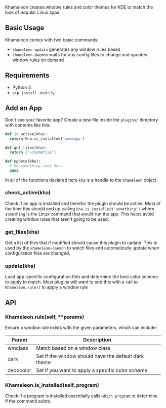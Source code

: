
Khameleon creates window rules and color themes for KDE to match the look
of popular Linux apps.

## Basic Usage

Khameleon comes with two basic commands:

* `khameleon-update` generates any window rules based
* `khameleon-daemon` waits for any config files to change and updates window
  rules on demand

## Requirements

* Python 3
* `pip install inotify`

## Add an App

Don't see your favorite app? Create a new file inside the `plugins/` directory
with contents like this:

```python
def is_active(kha):
  return kha.is_installed('someapp')

def get_files(kha):
  return ['~/somefile']

def update(kha):
  # Do something cool here
  pass
```

In all of the functions declared here `kha` is a handle to the `Khameleon`
object.

### check_active(kha)

Check if an app is installed and therefor the plugin should be active. Most of
the time this should end up calling `kha.is_installed('something')` where
`something` is the Linux command that would run the app. This helps avoid
creating window rules that aren't going to be used.

### get_files(kha)

Get a list of files that if modified should cause this plugin to update. This
is used by the `khameleon-daemon` to watch files and automatically update when
configuration files are changed.

### update(kha)

Load app-specific configuration files and determine the best color scheme to
apply to match. Most plugins will want to end this with a call to
`Khameleon.rule()` to apply a window rule

## API

### Khameleon.rule(self, \*\*params)

Ensure a window rule exists with the given parameters, which can include:

Param       | Description
------------|-------------
wmclass     | Match based on a window class
dark        | Set if the window should have the default dark theme
decocolor   | Set if you want to apply a specific color scheme


### Khameleon.is_installed(self, program)

Check if a program is installed essentially calls `which program` to determine
if the command exists.
